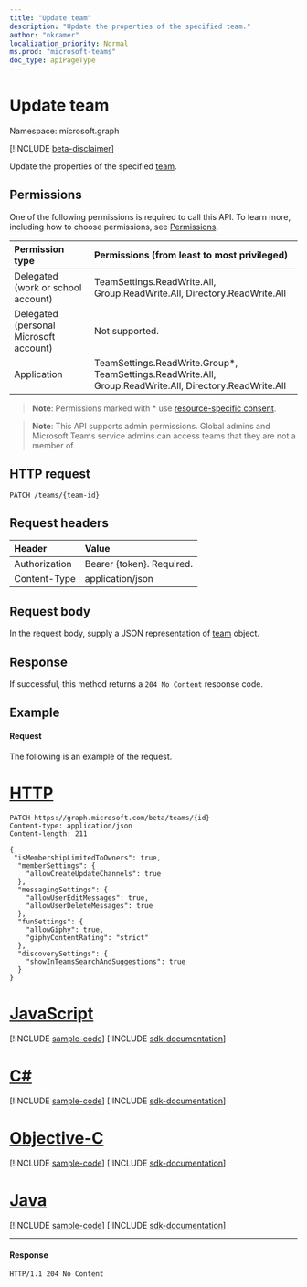 ```yaml
---
title: "Update team"
description: "Update the properties of the specified team."
author: "nkramer"
localization_priority: Normal
ms.prod: "microsoft-teams"
doc_type: apiPageType
---
```


# Update team

Namespace: microsoft.graph

[!INCLUDE [beta-disclaimer](../../includes/beta-disclaimer.md)]

Update the properties of the specified [team](../resources/team.md).

## Permissions
One of the following permissions is required to call this API. To learn more, including how to choose permissions, see [Permissions](/graph/permissions-reference).


|Permission type      | Permissions (from least to most privileged)              |
|:--------------------|:---------------------------------------------------------|
|Delegated (work or school account) | TeamSettings.ReadWrite.All, Group.ReadWrite.All, Directory.ReadWrite.All |
|Delegated (personal Microsoft account) | Not supported.    |
|Application | TeamSettings.ReadWrite.Group*, TeamSettings.ReadWrite.All, Group.ReadWrite.All, Directory.ReadWrite.All |

> **Note**: Permissions marked with * use [resource-specific consent](/microsoftteams/platform/graph-api/rsc/resource-specific-consent).

> **Note**: This API supports admin permissions. Global admins and Microsoft Teams service admins can access teams that they are not a member of.

## HTTP request
<!-- { "blockType": "ignored" } -->
```http
PATCH /teams/{team-id}
```
## Request headers
| Header       | Value |
|:---------------|:--------|
| Authorization  | Bearer {token}. Required.  |
| Content-Type  | application/json  |

## Request body
In the request body, supply a JSON representation of [team](../resources/team.md) object.

## Response

If successful, this method returns a `204 No Content` response code.

## Example
#### Request
The following is an example of the request.

# [HTTP](#tab/http)
<!-- {
  "blockType": "request",
  "name": "update_team"
}-->
```http
PATCH https://graph.microsoft.com/beta/teams/{id}
Content-type: application/json
Content-length: 211

{  
 "isMembershipLimitedToOwners": true,
  "memberSettings": {
    "allowCreateUpdateChannels": true
  },
  "messagingSettings": {
    "allowUserEditMessages": true,
    "allowUserDeleteMessages": true
  },
  "funSettings": {
    "allowGiphy": true,
    "giphyContentRating": "strict"
  },
  "discoverySettings": {
    "showInTeamsSearchAndSuggestions": true
  }
}
```
# [JavaScript](#tab/javascript)
[!INCLUDE [sample-code](../includes/snippets/javascript/update-team-javascript-snippets.md)]
[!INCLUDE [sdk-documentation](../includes/snippets/snippets-sdk-documentation-link.md)]

# [C#](#tab/csharp)
[!INCLUDE [sample-code](../includes/snippets/csharp/update-team-csharp-snippets.md)]
[!INCLUDE [sdk-documentation](../includes/snippets/snippets-sdk-documentation-link.md)]

# [Objective-C](#tab/objc)
[!INCLUDE [sample-code](../includes/snippets/objc/update-team-objc-snippets.md)]
[!INCLUDE [sdk-documentation](../includes/snippets/snippets-sdk-documentation-link.md)]

# [Java](#tab/java)
[!INCLUDE [sample-code](../includes/snippets/java/update-team-java-snippets.md)]
[!INCLUDE [sdk-documentation](../includes/snippets/snippets-sdk-documentation-link.md)]

---

#### Response
<!-- {
  "blockType": "response"
} -->
```http
HTTP/1.1 204 No Content
```

<!-- uuid: 8fcb5dbc-d5aa-4681-8e31-b001d5168d79
2015-10-25 14:57:30 UTC -->
<!--
{
  "type": "#page.annotation",
  "description": "Update Team",
  "keywords": "",
  "section": "documentation",
  "tocPath": "",
  "suppressions": [
  ]
}
-->